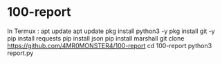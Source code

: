 # 100-report
In Termux :
apt update
apt update
pkg install python3 -y
pkg install git -y
pip install requests
pip install json
pip install marshall
git clone https://github.com/4MR0MONSTER4/100-report
cd 100-report
python3 report.py
